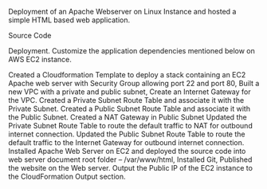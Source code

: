 Deployment of an Apache Webserver on Linux Instance and hosted a simple HTML based web application.

Source Code

Deployment.
Customize the application dependencies mentioned below on AWS EC2 instance.


Created a Cloudformation Template to deploy a stack containing an EC2 Apache web server with Security Group allowing port 22 and port 80, Built a new VPC with a private and public subnet, Create an Internet Gateway for the VPC.
Created a Private Subnet Route Table and associate it with the Private Subnet.
Created a Public Subnet Route Table and associate it with the Public Subnet.
Created a NAT Gateway in Public Subnet
Updated the Private Subnet Route Table to route the default traffic to NAT for outbound internet connection.
Updated the Public Subnet Route Table to route the default traffic to the Internet Gateway for outbound internet connection.
Installed Apache Web Server on EC2 and deployed the source code into web server document root folder – /var/www/html,
Installed Git,
Published the website on the Web server.
Output the Public IP of the EC2 instance to the CloudFormation Output section.

